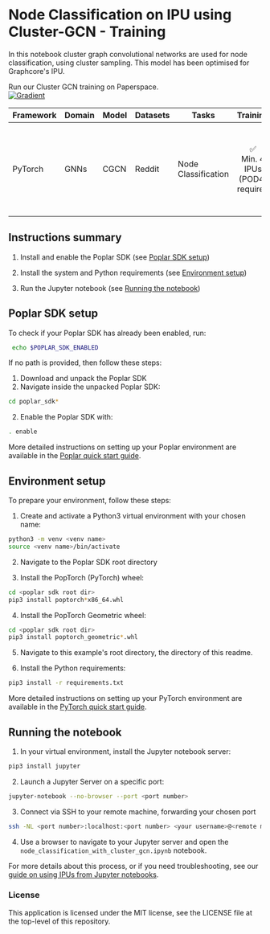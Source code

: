 # Node Classification on IPU using Cluster-GCN - Training

In this notebook cluster graph convolutional networks are used for node classification, using cluster sampling. This model has been optimised for Graphcore's IPU.

Run our Cluster GCN training on Paperspace.
<br>
[![Gradient](../../../gradient-badge.svg)](https://ipu.dev/PmAtSw)

| Framework | Domain | Model | Datasets | Tasks | Training | Inference | Reference |
|-----------|--------|-------|----------|-------|----------|-----------|-----------|
| PyTorch | GNNs | CGCN | Reddit | Node Classification | <div style="text-align: center;">✅ <br>Min. 4 IPUs (POD4) required | <p style="text-align: center;">❌ | [Cluster-GCN: An Efficient Algorithm for Training Deep and Large Graph Convolutional Networks](https://arxiv.org/pdf/1905.07953.pdf) |

## Instructions summary

1. Install and enable the Poplar SDK (see [Poplar SDK setup](##poplar-sdk-setup))

2. Install the system and Python requirements (see [Environment setup](##environment-setup))

3. Run the Jupyter notebook (see [Running the notebook](##running-the-notebook))

## Poplar SDK setup

To check if your Poplar SDK has already been enabled, run:
```bash
 echo $POPLAR_SDK_ENABLED
 ```

If no path is provided, then follow these steps:

1. Download and unpack the Poplar SDK
2. Navigate inside the unpacked Poplar SDK:
```bash
cd poplar_sdk*
```
2. Enable the Poplar SDK with:
```bash
. enable
```

More detailed instructions on setting up your Poplar environment are available in the [Poplar quick start guide](https://docs.graphcore.ai/projects/poplar-quick-start).


## Environment setup

To prepare your environment, follow these steps:

1. Create and activate a Python3 virtual environment with your chosen name:
```bash
python3 -m venv <venv name>
source <venv name>/bin/activate
```

2. Navigate to the Poplar SDK root directory

3. Install the PopTorch (PyTorch) wheel:
```bash
cd <poplar sdk root dir>
pip3 install poptorch*x86_64.whl
```

4. Install the PopTorch Geometric wheel:
```bash
cd <poplar sdk root dir>
pip3 install poptorch_geometric*.whl
```

5. Navigate to this example's root directory, the directory of this readme.

6. Install the Python requirements:
```bash
pip3 install -r requirements.txt
```

More detailed instructions on setting up your PyTorch environment are available in the [PyTorch quick start guide](https://docs.graphcore.ai/projects/pytorch-quick-start).

## Running the notebook

1. In your virtual environment, install the Jupyter notebook server:
```bash
pip3 install jupyter
```

2. Launch a Jupyter Server on a specific port:
```bash
jupyter-notebook --no-browser --port <port number>
```

3. Connect via SSH to your remote machine, forwarding your chosen port
```bash
ssh -NL <port number>:localhost:<port number> <your username>@<remote machine>
```

4. Use a browser to navigate to your Jupyter server and open the `node_classification_with_cluster_gcn.ipynb` notebook.

For more details about this process, or if you need troubleshooting, see our
[guide on using IPUs from Jupyter notebooks](https://github.com/graphcore/examples/tree/master/tutorials/tutorials/standard_tools/using_jupyter).

### License

This application is licensed under the MIT license, see the LICENSE file at the top-level of this repository.
